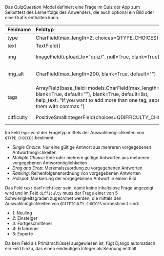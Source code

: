Das *QuizQuestion*-Model definiert eine Frage im Quiz der App zum Selbsttest des Lernerfolgs des Anwenders, die auch optional
ein Bild oder eine Grafik enthalten kann.

| Feldname | Feldtyp | Nutzung |
| :--- | :--- | :--- |
| type | CharField(max_length=2, choices=QTYPE_CHOICES) | Fragetyp |
| text | TextField() | Fragetext |
| img | ImageField(upload_to="quiz/", null=True, blank=True) | Verweis auf ein optionales Bild |
| img_alt | CharField(max_length=200, blank=True, default="") | Alternative Textbeschreibung des Bildes |
| tags | ArrayField(base_field=models.CharField(max_length=100, blank=True, default=""), blank=True, default=list, help_text="If you want to add more than one tag, seperate them with commas.") | Schlagwörter |
| difficulty | PositiveSmallIntegerField(choices=QDIFFICULTY_CHOICES) | Schwierigkeitsgrad der Frage |

Im Feld `type` wird der Fragetyp mittels der Auswahlmöglichkeiten von `QTYPE_CHOICES` bestimmt:
* _Single Choice_: Nur eine gültige Antwort aus mehreren vorgegebenen Antwortmöglichkeiten
* _Multiple Choice_: Eine oder mehrere gültige Antworten aus mehreren vorgegebenen Antwortmöglichkeiten
* _Drag and Drop_: Merkmalszuordung zu vorgegebenen Antworten
* _Ranking_: Reihenfolgenanordnung von vorgegebenen Antworten
* _Hotspot_: Markierung der vorgegebenen Antwort in einem Bild

Das Feld `text` darf nicht leer sein, damit keine inhaltslose Frage angezeigt wird und im Feld `difficulty` muss der 
Frage einer von 5 Schwierigkeitsgraden zugeordnet werden, die mittels den Auswahlmöglichkeiten von 
`QDIFFICULTY_CHOICES` vorbestimmt sind:
* _1_: Neuling
* _2_: Einsteiger
* _3_: Fortgeschrittener
* _4_: Erfahrener
* _5_: Experte

Da kein Feld als Primärschlüssel ausgewiesen ist, fügt Django automatisch ein Feld hinzu, das einen eindeutigen Integer als
Kennung enthält.
